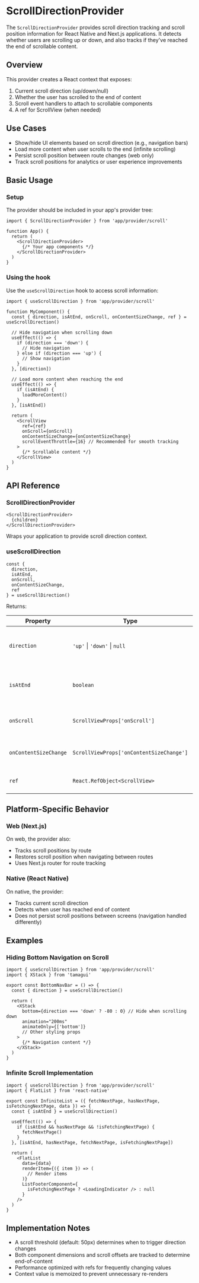 # ScrollDirectionProvider

The `ScrollDirectionProvider` provides scroll direction tracking and scroll position information for React Native and Next.js applications. It detects whether users are scrolling up or down, and also tracks if they've reached the end of scrollable content.

## Overview

This provider creates a React context that exposes:

1. Current scroll direction (up/down/null)
2. Whether the user has scrolled to the end of content
3. Scroll event handlers to attach to scrollable components
4. A ref for ScrollView (when needed)

## Use Cases

- Show/hide UI elements based on scroll direction (e.g., navigation bars)
- Load more content when user scrolls to the end (infinite scrolling)
- Persist scroll position between route changes (web only)
- Track scroll positions for analytics or user experience improvements

## Basic Usage

### Setup

The provider should be included in your app's provider tree:

```tsx
import { ScrollDirectionProvider } from 'app/provider/scroll'

function App() {
  return (
    <ScrollDirectionProvider>
      {/* Your app components */}
    </ScrollDirectionProvider>
  )
}
```

### Using the hook

Use the `useScrollDirection` hook to access scroll information:

```tsx
import { useScrollDirection } from 'app/provider/scroll'

function MyComponent() {
  const { direction, isAtEnd, onScroll, onContentSizeChange, ref } = useScrollDirection()
  
  // Hide navigation when scrolling down
  useEffect(() => {
    if (direction === 'down') {
      // Hide navigation
    } else if (direction === 'up') {
      // Show navigation
    }
  }, [direction])

  // Load more content when reaching the end
  useEffect(() => {
    if (isAtEnd) {
      loadMoreContent()
    }
  }, [isAtEnd])

  return (
    <ScrollView
      ref={ref}
      onScroll={onScroll}
      onContentSizeChange={onContentSizeChange}
      scrollEventThrottle={16} // Recommended for smooth tracking
    >
      {/* Scrollable content */}
    </ScrollView>
  )
}
```

## API Reference

### ScrollDirectionProvider

```tsx
<ScrollDirectionProvider>
  {children}
</ScrollDirectionProvider>
```

Wraps your application to provide scroll direction context.

### useScrollDirection

```tsx
const { 
  direction, 
  isAtEnd, 
  onScroll, 
  onContentSizeChange, 
  ref 
} = useScrollDirection()
```

Returns:

| Property | Type | Description |
|----------|------|-------------|
| `direction` | `'up'` \| `'down'` \| `null` | Current scroll direction or `null` if not scrolling |
| `isAtEnd` | `boolean` | `true` if user has scrolled to the end of content |
| `onScroll` | `ScrollViewProps['onScroll']` | Event handler to attach to ScrollView |
| `onContentSizeChange` | `ScrollViewProps['onContentSizeChange']` | Event handler to attach to ScrollView |
| `ref` | `React.RefObject<ScrollView>` | Ref to attach to ScrollView |

## Platform-Specific Behavior

### Web (Next.js)

On web, the provider also:
- Tracks scroll positions by route
- Restores scroll position when navigating between routes
- Uses Next.js router for route tracking

### Native (React Native)

On native, the provider:
- Tracks current scroll direction
- Detects when user has reached end of content
- Does not persist scroll positions between screens (navigation handled differently)

## Examples

### Hiding Bottom Navigation on Scroll

```tsx
import { useScrollDirection } from 'app/provider/scroll'
import { XStack } from 'tamagui'

export const BottomNavBar = () => {
  const { direction } = useScrollDirection()
  
  return (
    <XStack
      bottom={direction === 'down' ? -80 : 0} // Hide when scrolling down
      animation="200ms"
      animateOnly={['bottom']}
      // Other styling props
    >
      {/* Navigation content */}
    </XStack>
  )
}
```

### Infinite Scroll Implementation

```tsx
import { useScrollDirection } from 'app/provider/scroll'
import { FlatList } from 'react-native'

export const InfiniteList = ({ fetchNextPage, hasNextPage, isFetchingNextPage, data }) => {
  const { isAtEnd } = useScrollDirection()
  
  useEffect(() => {
    if (isAtEnd && hasNextPage && !isFetchingNextPage) {
      fetchNextPage()
    }
  }, [isAtEnd, hasNextPage, fetchNextPage, isFetchingNextPage])
  
  return (
    <FlatList
      data={data}
      renderItem={({ item }) => (
        // Render items
      )}
      ListFooterComponent={
        isFetchingNextPage ? <LoadingIndicator /> : null
      }
    />
  )
}
```

## Implementation Notes

- A scroll threshold (default: 50px) determines when to trigger direction changes
- Both component dimensions and scroll offsets are tracked to determine end-of-content
- Performance optimized with refs for frequently changing values
- Context value is memoized to prevent unnecessary re-renders